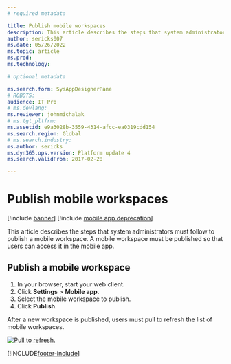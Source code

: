 ```yaml
---
# required metadata

title: Publish mobile workspaces
description: This article describes the steps that system administrators must follow to publish a mobile workspace.
author: sericks007
ms.date: 05/26/2022
ms.topic: article
ms.prod: 
ms.technology: 

# optional metadata

ms.search.form: SysAppDesignerPane
# ROBOTS: 
audience: IT Pro
# ms.devlang: 
ms.reviewer: johnmichalak
# ms.tgt_pltfrm: 
ms.assetid: e9a3028b-3559-4314-afcc-ea0319cdd154
ms.search.region: Global
# ms.search.industry: 
ms.author: sericks
ms.dyn365.ops.version: Platform update 4
ms.search.validFrom: 2017-02-28

---
```


# Publish mobile workspaces

[!include [banner](../includes/banner.md)]
[!include [mobile app deprecation](../includes/mobile-app-deprecation-banner.md)]

This article describes the steps that system administrators must follow to publish a mobile workspace. A mobile workspace must be published so that users can access it in the mobile app. 

## Publish a mobile workspace

1. In your browser, start your web client.
2. Click **Settings** > **Mobile app**.
3. Select the mobile workspace to publish.
4. Click **Publish**.

After a new workspace is published, users must pull to refresh the list of mobile workspaces. 

[![Pull to refresh.](./media/pull-to-refresh-list-of-workspaces-183x300.png)](./media/pull-to-refresh-list-of-workspaces.png)



[!INCLUDE[footer-include](../../../includes/footer-banner.md)]
